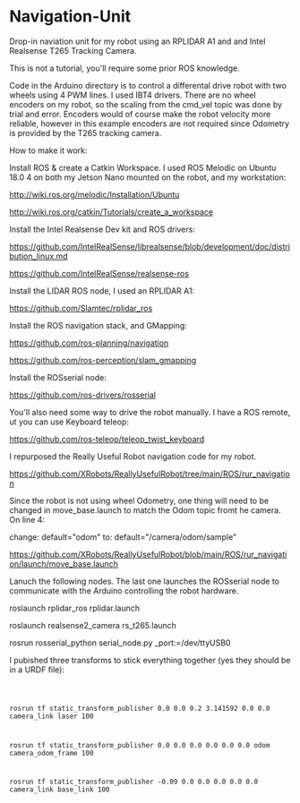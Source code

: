 # Navigation-Unit

Drop-in naviation unit for my robot using an RPLIDAR A1 and and Intel Realsense T265 Tracking Camera.

This is not a tutorial, you'll require some prior ROS knowledge.

Code in the Arduino directory is to control a differental drive robot with two wheels using 4 PWM lines. I used IBT4 drivers. There are no wheel encoders on my robot, so the scaling from the cmd_vel topic was done by trial and error. Encoders would of course make the robot velocity more reliable, however in this example encoders are not required since Odometry is provided by the T265 tracking camera.

How to make it work:

Install ROS & create a Catkin Workspace. I used ROS Melodic on Ubuntu 18.0 4 on both my Jetson Nano mounted on the robot, and my workstation:

http://wiki.ros.org/melodic/Installation/Ubuntu

http://wiki.ros.org/catkin/Tutorials/create_a_workspace

Install the Intel Realsense Dev kit and ROS drivers:

https://github.com/IntelRealSense/librealsense/blob/development/doc/distribution_linux.md

https://github.com/IntelRealSense/realsense-ros

Install the LIDAR ROS node, I used an RPLIDAR A1:

https://github.com/Slamtec/rplidar_ros

Install the ROS navigation stack, and GMapping:

https://github.com/ros-planning/navigation

https://github.com/ros-perception/slam_gmapping

Install the ROSserial node:

https://github.com/ros-drivers/rosserial

You'll also need some way to drive the robot manually. I have a ROS remote, ut you can use Keyboard teleop:

https://github.com/ros-teleop/teleop_twist_keyboard

I repurposed the Really Useful Robot navigation code for my robot.

https://github.com/XRobots/ReallyUsefulRobot/tree/main/ROS/rur_navigation

Since the robot is not using wheel Odometry, one thing will need to be changed in move_base.launch to match the Odom topic fromt he camera. On line 4:

change: default="odom"
to: default="/camera/odom/sample"

https://github.com/XRobots/ReallyUsefulRobot/blob/main/ROS/rur_navigation/launch/move_base.launch

Lanuch the following nodes. The last one launches the ROSserial node to communicate with the Arduino controlling the robot hardware.

roslaunch rplidar_ros rplidar.launch

roslaunch realsense2_camera rs_t265.launch

rosrun rosserial_python serial_node.py _port:=/dev/ttyUSB0

I pubished three transforms to stick everything together (yes they should be in a URDF file):

<code>

rosrun tf static_transform_publisher 0.0 0.0 0.2 3.141592 0.0 0.0 camera_link laser 100

rosrun tf static_transform_publisher 0.0 0.0 0.0 0.0 0.0 0.0 odom camera_odom_frame 100

rosrun tf static_transform_publisher -0.09 0.0 0.0 0.0 0.0 0.0 camera_link base_link 100

</code>



